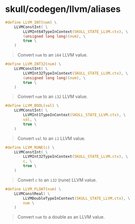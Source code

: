 # skull/codegen/llvm/aliases

```c
#define LLVM_INT(num) \
	LLVMConstInt( \
		LLVMInt64TypeInContext(SKULL_STATE_LLVM.ctx), \
		(unsigned long long)(num), \
		true \
	)
```

> Convert `num` to an `i64` LLVM value.

```c
#define LLVM_INT32(num) \
	LLVMConstInt( \
		LLVMInt32TypeInContext(SKULL_STATE_LLVM.ctx), \
		(unsigned long long)(num), \
		true \
	)
```

> Convert `num` to an `i32` LLVM value.

```c
#define LLVM_BOOL(val) \
	LLVMConstInt( \
		LLVMInt1TypeInContext(SKULL_STATE_LLVM.ctx), \
		val, \
		true \
	)
```

> Convert `val` to an `i1` LLVM value.

```c
#define LLVM_RUNE(c) \
	LLVMConstInt( \
		LLVMInt32TypeInContext(SKULL_STATE_LLVM.ctx), \
		c, \
		true \
	)
```

> Convert `c` to an `i32` (rune) LLVM value.

```c
#define LLVM_FLOAT(num) \
	LLVMConstReal( \
		LLVMDoubleTypeInContext(SKULL_STATE_LLVM.ctx), \
		num \
	)
```

> Convert `num` to a double as an LLVM value.

